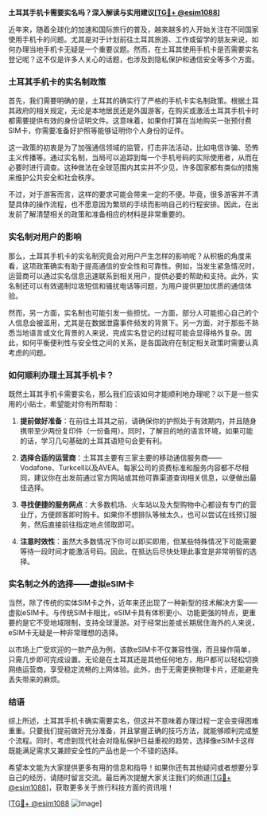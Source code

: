 **土耳其手机卡需要实名吗？深入解读与实用建议[[TG💪+ @esim1088](https://t.me/s/esim1088)]**

近年来，随着全球化的加速和国际旅行的普及，越来越多的人开始关注在不同国家使用手机卡的问题。尤其是对于计划前往土耳其旅游、工作或留学的朋友来说，如何办理当地手机卡无疑是一个重要议题。然而，在土耳其使用手机卡是否需要实名登记呢？这不仅是许多人关心的话题，也涉及到隐私保护和通信安全等多个方面。

### 土耳其手机卡的实名制政策

首先，我们需要明确的是，土耳其的确实行了严格的手机卡实名制政策。根据土耳其政府的相关规定，无论是本地居民还是外国游客，在购买或激活土耳其手机卡时都需要提供有效的身份证明文件。这意味着，如果你打算在当地购买一张预付费SIM卡，你需要准备好护照等能够证明你个人身份的证件。

这一政策的初衷是为了加强通信领域的监管，打击非法活动，比如电信诈骗、恐怖主义传播等。通过实名制，当局可以追踪到每一个手机号码的实际使用者，从而在必要时进行调查。这种做法在全球范围内其实并不少见，许多国家都有类似的措施来维护公共安全和社会秩序。

不过，对于游客而言，这样的要求可能会带来一定的不便。毕竟，很多游客并不清楚具体的操作流程，也不愿意因为繁琐的手续而影响自己的行程安排。因此，在出发前了解清楚相关的政策和准备相应的材料是非常重要的。

### 实名制对用户的影响

那么，土耳其手机卡的实名制究竟会对用户产生怎样的影响呢？从积极的角度来看，这项政策确实有助于提高通信的安全性和可靠性。例如，当发生紧急情况时，运营商可以通过实名信息迅速联系到相关用户，提供必要的帮助和支持。此外，实名制还可以有效遏制垃圾短信和骚扰电话等问题，为用户提供更加优质的通信体验。

然而，另一方面，实名制也可能引发一些担忧。一方面，部分人可能担心自己的个人信息会被滥用，尤其是在数据泄露事件频发的背景下。另一方面，对于那些不熟悉当地语言或文化背景的人来说，完成实名登记的过程可能会显得格外复杂。因此，如何平衡便利性与安全性之间的关系，是各国政府在制定相关政策时需要认真考虑的问题。

### 如何顺利办理土耳其手机卡？

既然土耳其手机卡需要实名，那么我们应该如何才能顺利地办理呢？以下是一些实用的小贴士，希望能对你有所帮助：

1. **提前做好准备**：在前往土耳其之前，请确保你的护照处于有效期内，并且随身携带至少两份复印件（一份备用）。同时，了解目的地的语言环境，如果可能的话，学习几句基础的土耳其语短句会更有利。

2. **选择合适的运营商**：土耳其主要有三家主要的移动通信服务商——Vodafone、Turkcell以及AVEA。每家公司的资费标准和服务内容都不尽相同，建议你在出发前通过官方网站或其他可靠渠道查询相关信息，以便做出最佳选择。

3. **寻找便捷的服务网点**：大多数机场、火车站以及大型购物中心都设有专门的营业厅，方便顾客即时购卡。如果你不想排队等候太久，也可以尝试在线预订服务，然后直接前往指定地点领取即可。

4. **注意时效性**：虽然大多数情况下你可以即买即用，但某些特殊情况下可能需要等待一段时间才能激活号码。因此，在抵达后尽快处理此事宜是非常明智的选择。

### 实名制之外的选择——虚拟eSIM卡

当然，除了传统的实体SIM卡之外，近年来还出现了一种新型的技术解决方案——虚拟eSIM卡。与传统SIM卡相比，eSIM卡具有体积更小、功能更强的特点，更重要的是它不受地域限制，支持全球漫游。对于经常出差或长期居住海外的人来说，eSIM卡无疑是一种非常理想的选择。

以市场上广受欢迎的一款产品为例，该款eSIM卡不仅兼容性强，而且操作简单，只需几步即可完成设置。无论是在土耳其还是其他任何地方，用户都可以轻松切换网络运营商，享受稳定流畅的上网体验。此外，由于无需更换物理卡片，还能避免丢失带来的麻烦。

### 结语

综上所述，土耳其手机卡确实需要实名，但这并不意味着办理过程一定会变得困难重重。只要我们提前做好充分准备，并且掌握正确的技巧方法，就能够顺利完成整个流程。同时，考虑到现代社会对隐私保护日益重视的趋势，选择像eSIM卡这样既能满足需求又兼顾安全性的产品也是一个不错的选择。

希望本文能为大家提供更多有用的信息和指导！如果你还有其他疑问或者想要分享自己的经历，请随时留言交流。最后再次提醒大家关注我们的频道[[TG💪+ @esim1088](https://t.me/s/esim1088)]，获取更多关于旅行科技方面的资讯哦！

[[TG💪+ @esim1088](https://t.me/s/esim1088) ![Image](https://i.postimg.cc/4NQfJmqS/Snipaste-2025-05-13-00-14-12.png)]